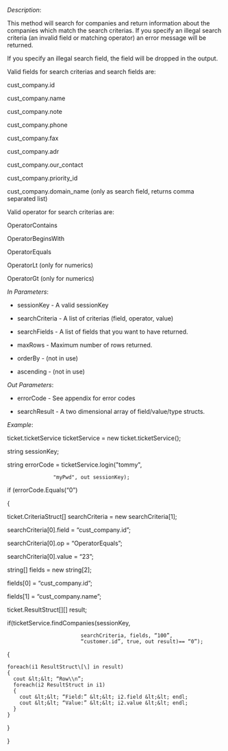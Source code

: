 <properties date="2016-06-24"
SortOrder="150"
/>

*Description*:

This method will search for companies and return information about the companies which match the search criterias. If you specify an illegal search criteria (an invalid field or matching operator) an error message will be returned.

If you specify an illegal search field, the field will be dropped in the output.

 

Valid fields for search criterias and search fields are:

cust\_company.id

cust\_company.name

cust\_company.note

cust\_company.phone

cust\_company.fax

cust\_company.adr

cust\_company.our\_contact

cust\_company.priority\_id

cust\_company.domain\_name (only as search field, returns comma separated list)

 

 

Valid operator for search criterias are:

OperatorContains

OperatorBeginsWith

OperatorEquals

OperatorLt (only for numerics)

OperatorGt (only for numerics)

 

*In Parameters*:

* sessionKey            - A valid sessionKey

* searchCriteria        - A list of criterias (field, operator, value)

* searchFields          - A list of fields that you want to have returned.

* maxRows  - Maximum number of rows returned.

* orderBy     - (not in use)

* ascending  - (not in use)

 

*Out Parameters*:

* errorCode              - See appendix for error codes

* searchResult          - A two dimensional array of field/value/type structs.

 

*Example*:

ticket.ticketService ticketService = new ticket.ticketService();

 

string sessionKey;

 

string errorCode = ticketService.login("tommy",

                   "myPwd", out sessionKey);

 

if (errorCode.Equals(“0”)

{

  ticket.CriteriaStruct\[\] searchCriteria = new searchCriteria\[1\];

  searchCriteria\[0\].field = “cust\_company.id”;

  searchCriteria\[0\].op    = “OperatorEquals”;

  searchCriteria\[0\].value = “23”;

  string\[\] fields = new string\[2\];

  fields\[0\] = “cust\_company.id”;

  fields\[1\] = “cust\_company.name”;

  ticket.ResultStruct\[\]\[\] result;

  if(ticketService.findCompanies(sessionKey, 

                            searchCriteria, fields, “100”,
                            “customer.id”, true, out result)== “0”);

  {

    foreach(i1 ResultStruct\[\] in result)
    {
      cout &lt;&lt; “Row\\n”;
      foreach(i2 ResultStruct in i1)
      {
        cout &lt;&lt; “Field:” &lt;&lt; i2.field &lt;&lt; endl;
        cout &lt;&lt; “Value:” &lt;&lt; i2.value &lt;&lt; endl;
      }
    }

  }

}
